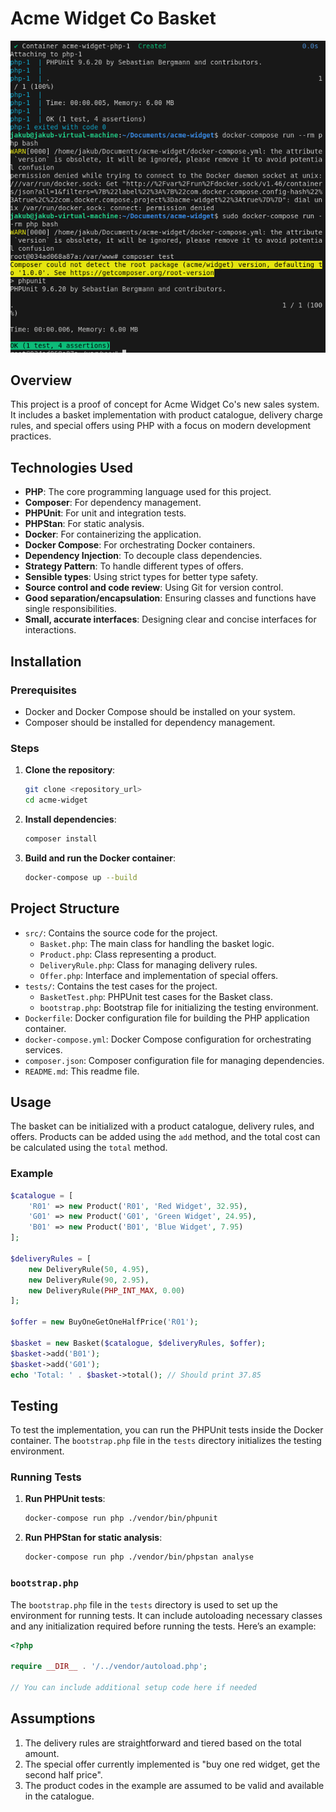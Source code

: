 
# Acme Widget Co Basket

![test success](image.png)

## Overview

This project is a proof of concept for Acme Widget Co's new sales system. It includes a basket implementation with product catalogue, delivery charge rules, and special offers using PHP with a focus on modern development practices.

## Technologies Used

- **PHP**: The core programming language used for this project.
- **Composer**: For dependency management.
- **PHPUnit**: For unit and integration tests.
- **PHPStan**: For static analysis.
- **Docker**: For containerizing the application.
- **Docker Compose**: For orchestrating Docker containers.
- **Dependency Injection**: To decouple class dependencies.
- **Strategy Pattern**: To handle different types of offers.
- **Sensible types**: Using strict types for better type safety.
- **Source control and code review**: Using Git for version control.
- **Good separation/encapsulation**: Ensuring classes and functions have single responsibilities.
- **Small, accurate interfaces**: Designing clear and concise interfaces for interactions.

## Installation

### Prerequisites

- Docker and Docker Compose should be installed on your system.
- Composer should be installed for dependency management.

### Steps

1. **Clone the repository**:

    ```sh
    git clone <repository_url>
    cd acme-widget
    ```

2. **Install dependencies**:

    ```sh
    composer install
    ```

3. **Build and run the Docker container**:

    ```sh
    docker-compose up --build
    ```

## Project Structure

- `src/`: Contains the source code for the project.
    - `Basket.php`: The main class for handling the basket logic.
    - `Product.php`: Class representing a product.
    - `DeliveryRule.php`: Class for managing delivery rules.
    - `Offer.php`: Interface and implementation of special offers.
- `tests/`: Contains the test cases for the project.
    - `BasketTest.php`: PHPUnit test cases for the Basket class.
    - `bootstrap.php`: Bootstrap file for initializing the testing environment.
- `Dockerfile`: Docker configuration file for building the PHP application container.
- `docker-compose.yml`: Docker Compose configuration for orchestrating services.
- `composer.json`: Composer configuration file for managing dependencies.
- `README.md`: This readme file.

## Usage

The basket can be initialized with a product catalogue, delivery rules, and offers. Products can be added using the `add` method, and the total cost can be calculated using the `total` method.

### Example

```php
$catalogue = [
    'R01' => new Product('R01', 'Red Widget', 32.95),
    'G01' => new Product('G01', 'Green Widget', 24.95),
    'B01' => new Product('B01', 'Blue Widget', 7.95)
];

$deliveryRules = [
    new DeliveryRule(50, 4.95),
    new DeliveryRule(90, 2.95),
    new DeliveryRule(PHP_INT_MAX, 0.00)
];

$offer = new BuyOneGetOneHalfPrice('R01');

$basket = new Basket($catalogue, $deliveryRules, $offer);
$basket->add('B01');
$basket->add('G01');
echo 'Total: ' . $basket->total(); // Should print 37.85
```

## Testing

To test the implementation, you can run the PHPUnit tests inside the Docker container. The `bootstrap.php` file in the `tests` directory initializes the testing environment.

### Running Tests

1. **Run PHPUnit tests**:

    ```sh
    docker-compose run php ./vendor/bin/phpunit
    ```

2. **Run PHPStan for static analysis**:

    ```sh
    docker-compose run php ./vendor/bin/phpstan analyse
    ```

### `bootstrap.php`

The `bootstrap.php` file in the `tests` directory is used to set up the environment for running tests. It can include autoloading necessary classes and any initialization required before running the tests. Here’s an example:

```php
<?php

require __DIR__ . '/../vendor/autoload.php';

// You can include additional setup code here if needed
```

## Assumptions

1. The delivery rules are straightforward and tiered based on the total amount.
2. The special offer currently implemented is "buy one red widget, get the second half price".
3. The product codes in the example are assumed to be valid and available in the catalogue.
